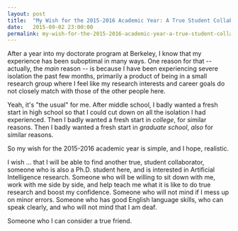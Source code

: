 ```yaml
---
layout: post
title:  "My Wish for the 2015-2016 Academic Year: A True Student Collaborator"
date:   2015-09-02 23:00:00
permalink: my-wish-for-the-2015-2016-academic-year-a-true-student-collaborator
---
```


After a year into my doctorate program at Berkeley, I know that my experience has been suboptimal in
many ways. One reason for that -- actually, the *main* reason -- is because I have been experiencing
severe isolation the past few months, primarily a product of being in a small research group where I
feel like my research interests and career goals do not closely match with those of the other people
here.

Yeah, it's "the usual" for me. After middle school, I badly wanted a fresh start in high school so
that I could cut down on all the isolation I had experienced. Then I badly wanted a fresh start in
*college*, for similar reasons. Then I badly wanted a fresh start in *graduate school*, *also* for
similar reasons.

So my wish for the 2015-2016 academic year is simple, and I hope, realistic.

I wish ... that I will be able to find another true, student collaborator, someone who is also a
Ph.D. student here, and is interested in Artificial Intelligence research. Someone who will be
willing to sit down with me, work with me side by side, and help teach me what it is like to do true
research and boost my confidence. Someone who will not mind if I mess up on minor errors. Someone
who has good English language skills, who can speak clearly, and who will not mind that I am deaf.

Someone who I can consider a true friend.
